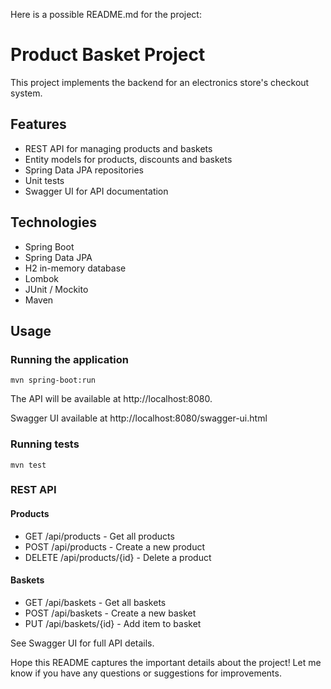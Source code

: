Here is a possible README.md for the project:

# Product Basket Project

This project implements the backend for an electronics store's checkout system.

## Features

- REST API for managing products and baskets
- Entity models for products, discounts and baskets
- Spring Data JPA repositories
- Unit tests
- Swagger UI for API documentation

## Technologies

- Spring Boot
- Spring Data JPA
- H2 in-memory database
- Lombok
- JUnit / Mockito
- Maven

## Usage

### Running the application

```
mvn spring-boot:run
```

The API will be available at http://localhost:8080.

Swagger UI available at http://localhost:8080/swagger-ui.html

### Running tests

```
mvn test
```

### REST API

#### Products

- GET /api/products - Get all products
- POST /api/products - Create a new product
- DELETE /api/products/{id} - Delete a product

#### Baskets

- GET /api/baskets - Get all baskets
- POST /api/baskets - Create a new basket
- PUT /api/baskets/{id} - Add item to basket

See Swagger UI for full API details.

Hope this README captures the important details about the project! Let me know if you have any questions or suggestions for improvements.